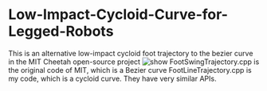 # Low-Impact-Cycloid-Curve-for-Legged-Robots
 This is an alternative low-impact cycloid foot trajectory to the bezier curve  in the MIT Cheetah open-source project 
![show](https://user-images.githubusercontent.com/35834577/226517221-d2f55a23-ef0d-4ade-be1e-15ab0a50817e.jpg)
FootSwingTrajectory.cpp is the original code of MIT, which is a Bezier curve
FootLineTrajectory.cpp is my code, which is a cycloid curve.
They have very similar APIs.
